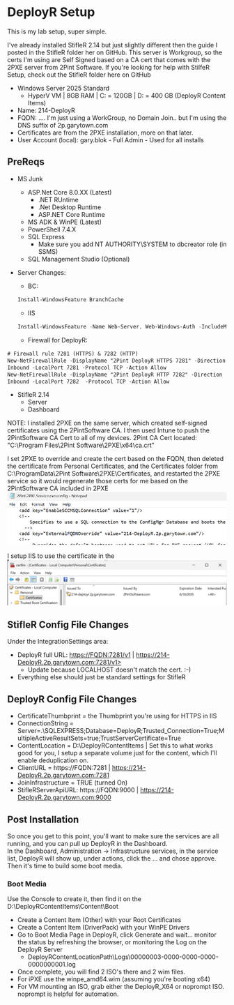 # DeployR Setup

This is my lab setup, super simple.

I've already installed StifleR 2.14 but just slightly different then the guide I posted in the StifleR folder her on GitHub.  This server is Workgroup, so the certs I'm using are Self Signed based on a CA cert that comes with the 2PXE server from 2Pint Software.  If you're looking for help with StilfeR Setup, check out the StifleR folder here on GitHub

- Windows Server 2025 Standard
  - HyperV VM | 8GB RAM | C: = 120GB | D: = 400 GB (DeployR Content Items)
- Name: 214-DeployR
- FQDN: ....  I'm just using a WorkGroup, no Domain Join.. but I'm using the DNS suffix of 2p.garytown.com
- Certificates are from the 2PXE installation, more on that later.
- User Account (local): gary.blok - Full Admin - Used for all installs

## PreReqs

- MS Junk
  - ASP.Net Core 8.0.XX (Latest)
    - .NET RUntime
    - .Net Desktop Runtime
    - ASP.NET Core Runtime
  - MS ADK & WinPE (Latest)
  - PowerShell 7.4.X
  - SQL Express
    - Make sure you add NT AUTHORITY\SYSTEM to dbcreator role (in SSMS)
  - SQL Management Studio (Optional)
- Server Changes:
  - BC:

  ```PowerShell
  Install-WindowsFeature BranchCache
  ```

  - IIS

  ```PowerShell
  Install-WindowsFeature -Name Web-Server, Web-Windows-Auth -IncludeManagementTools
  ```
  
  - Firewall for DeployR:

```PoweShell
# Firewall rule 7281 (HTTPS) & 7282 (HTTP)
New-NetFirewallRule -DisplayName "2Pint DeployR HTTPS 7281" -Direction Inbound -LocalPort 7281 -Protocol TCP -Action Allow
New-NetFirewallRule -DisplayName "2Pint DeployR HTTP 7282" -Direction Inbound -LocalPort 7282  -Protocol TCP -Action Allow
```

- StifleR 2.14
  - Server
  - Dashboard

NOTE:  I installed 2PXE on the same server, which created self-signed certificates using the 2PintSoftware CA.  I then used Intune to push the 2PintSoftware CA Cert to all of my devices.
2Pint CA Cert located: "C:\Program Files\2Pint Software\2PXE\x64\ca.crt"

I set 2PXE to override and create the cert based on the FQDN, then deleted the certificate from Personal Certificates, and the Certificates folder from C:\ProgramData\2Pint Software\2PXE\Certificates, and restarted the 2PXE service so it would regenerate those certs for me based on the 2PintSoftware CA included in 2PXE
![Image01](media/DRCert01-iPXEOverride.png)

 I setup IIS to use the certificate in the
![Image01](media/DRCert01.png)

## StifleR Config File Changes

Under the IntegrationSettings area:

- DeployR full URL: <https://FQDN:7281/v1> | https://214-DeployR.2p.garytown.com:7281/v1>
  - Update because LOCALHOST doesn't match the cert. :-)
- Everything else should just be standard settings for StifleR

## DeployR Config File Changes

- CertificateThumbprint = the Thumbprint you're using for HTTPS in IIS
- ConnectionString = Server=.\SQLEXPRESS;Database=DeployR;Trusted_Connection=True;MultipleActiveResultSets=true;TrustServerCertificate=True
- ContentLocation = D:\DeployRContentItems | Set this to what works good for you, I setup a separate volume just for the content, which I'll enable deduplication on.
- ClientURL = https://FQDN:7281 | https://214-DeployR.2p.garytown.com:7281
- JoinInfrastructure = TRUE (turned On)
- StifleRServerApiURL: https://FQDN:9000 | https://214-DeployR.2p.garytown.com:9000 

## Post Installation

So once you get to this point, you'll want to make sure the services are all running, and you can pull up DeployR in the Dashboard.  
In the Dashboard, Administration -> Infrastructure services, in the service list, DeployR will show up, under actions, click the ... and chose approve.
Then it's time to build some boot media.


### Boot Media

Use the Console to create it, then find it on the D:\DeployRContentItems\Content\Boot
- Create a Content Item (Other) with your Root Certificates
- Create a Content Item (DriverPack) with your WinPE Drivers
- Go to Boot Media Page in DeployR, click Generate and wait... monitor the status by refreshing the browser, or monitoring the Log on the DeployR Server
  - DeployRContentLocationPath\Logs\00000003-0000-0000-0000-0000000001.log
- Once complete, you will find 2 ISO's there and 2 wim files.
- For iPXE use the winpe_amd64.wim (assuming you're booting x64)
- For VM mounting an ISO, grab either the DeployR_X64 or noprompt ISO.  noprompt is helpful for automation.
